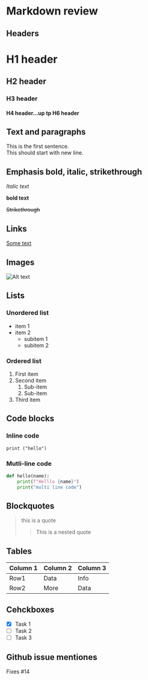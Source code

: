 

# Markdown review

## Headers

# H1 header
## H2 header
### H3 header
#### H4 header...up tp H6 header

## Text and paragraphs

This is the first sentence.\
This should start with new line.

## Emphasis bold, italic, strikethrough
*Italic text*

**bold text**

~~Strikethrough~~

## Links

[Some text](https:blabla)

## Images

![Alt text](image_url_path)

## Lists

### Unordered list
- item 1
- item 2
    - subitem 1
    - subitem 2

### Ordered list
1. First item
2. Second item
    1. Sub-item
    2. Sub-item
3. Third item

## Code blocks

### Inline code

`print ("hello")`

### Mutli-line code
```python
def hello(name):
    print(f"Helllo {name}")
    print("multi line code")
```

## Blockquotes

> this is a quote
>> This is a nested quote

## Tables

| Column 1 | Column 2 | Column 3 |
|----------|----------|----------|
|   Row1   |   Data   |   Info   |
|   Row2   |   More   |   Data   |

## Cehckboxes

- [x] Task 1
- [ ] Task 2
- [ ] Task 3

## Github issue mentiones

Fixes #14


